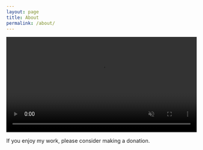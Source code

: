 ```yaml
---
layout: page
title: About
permalink: /about/
---
```


<video style="width:100%;margin:auto;" controls muted>
  <source src="/img/emacs-doctor.ogv" type="video/ogg">
</video>

If you enjoy my work, please consider making a donation.

<p><script src="https://liberapay.com/bzg/widgets/receiving.js"></script></p>
  

